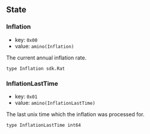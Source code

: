 ## State

### Inflation
 - key: `0x00`
 - value: `amino(Inflation)`

The current annual inflation rate.

```golang
type Inflation sdk.Rat 
```

### InflationLastTime
 - key: `0x01`
 - value: `amino(InflationLastTime)`

The last unix time which the inflation was processed for. 

```golang
type InflationLastTime int64
```
